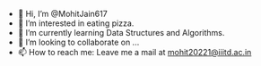 - 👋 Hi, I’m @MohitJain617
- 👀 I’m interested in eating pizza.
- 🌱 I’m currently learning Data Structures and Algorithms.
- 💞️ I’m looking to collaborate on ...
- 📫 How to reach me: Leave me a mail at mohit20221@iiitd.ac.in

<!---
MohitJain617/MohitJain617 is a ✨ special ✨ repository because its `README.md` (this file) appears on your GitHub profile.
You can click the Preview link to take a look at your changes.
--->
